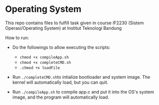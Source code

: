 # Operating System

This repo contains files to fulfill task given in course IF2230 (Sistem Operasi/Operating System) at Institut Teknologi Bandung

How to run:

* Do the followings to allow executing the scripts:
  * `chmod +x compileApp.sh`
  * `chmod +x completeCMD.sh`
  * `.chmod +x loadFile`

* Run `./completeCMD.sh`to intialize bootloader and system image. The kernel will automatically load, but you can quit.
* Run `./compileApp.sh` to compile app.c and put it into the OS's system image, and the program will automatically load.
